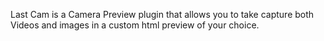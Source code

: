 
Last Cam is a Camera Preview plugin that allows you to take capture both Videos and images in a
custom html preview of your choice.
